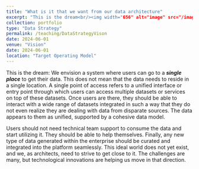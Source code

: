 ```yaml
---
title: "What is it that we want from our data architecture"
excerpt: "This is the dream<br/><img width="656" alt="image" src="/images/pub_vision_dream.png">"
collection: portfolio
type: "Data Strategy"
permalink: /teaching/DataStrategyVison
date: 2024-06-01
venue: "Vision"
date: 2024-06-01
location: "Target Operating Model"
---
```

This is the dream: We envision a system where users can go to a ***single place*** to get their data. This does not mean that the data needs to reside in a single location. A single point of access refers to a unified interface or entry point through which users can access multiple datasets or services on top of these datasets. Once users are there, they should be able to interact with a wide range of datasets integrated in such a way that they do not even realize they are dealing with data from disparate sources. The data appears to them as unified, supported by a cohesive data model.

Users should not need technical team support to consume the data and start utilizing it. They should be able to help themselves. Finally, any new type of data generated within the enterprise should be curated and integrated into the platform seamlessly. This ideal world does not yet exist, and we, as architects, need to strive to get close to it. The challenges are many, but technological innovations are helping us move in that direction.



